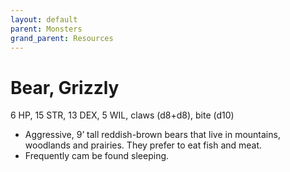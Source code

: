 ```yaml
---
layout: default
parent: Monsters
grand_parent: Resources
---
```


# Bear, Grizzly

6 HP, 15 STR, 13 DEX, 5 WIL, claws (d8+d8), bite (d10)

- Aggressive, 9’ tall reddish-brown bears that live in mountains, woodlands and prairies. They prefer to eat fish and meat.
- Frequently cam be found sleeping.
